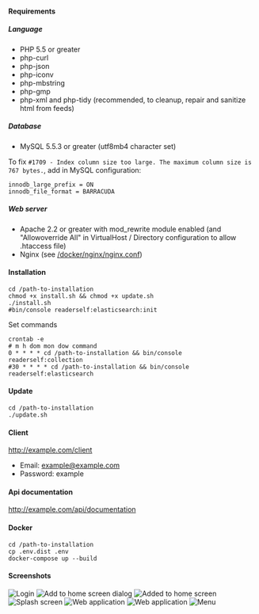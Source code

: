 #### Requirements

##### Language
* PHP 5.5 or greater
* php-curl
* php-json
* php-iconv
* php-mbstring
* php-gmp
* php-xml and php-tidy (recommended, to cleanup, repair and sanitize html from feeds)

##### Database
* MySQL 5.5.3 or greater (utf8mb4 character set)

To fix ```#1709 - Index column size too large. The maximum column size is 767 bytes.```, add in MySQL configuration:

```
innodb_large_prefix = ON
innodb_file_format = BARRACUDA
```

##### Web server
* Apache 2.2 or greater with mod_rewrite module enabled (and "Allowoverride All" in VirtualHost / Directory configuration to allow .htaccess file)
* Nginx (see [/docker/nginx/nginx.conf](/docker/nginx/nginx.conf))

#### Installation

```text
cd /path-to-installation
chmod +x install.sh && chmod +x update.sh
./install.sh
#bin/console readerself:elasticsearch:init
```

Set commands
```text
crontab -e
# m h dom mon dow command
0 * * * * cd /path-to-installation && bin/console readerself:collection
#30 * * * * cd /path-to-installation && bin/console readerself:elasticsearch
```

#### Update

```text
cd /path-to-installation
./update.sh
```

#### Client
http://example.com/client
- Email: example@example.com
- Password: example

#### Api documentation
http://example.com/api/documentation

#### Docker
```
cd /path-to-installation
cp .env.dist .env
docker-compose up --build
```

#### Screenshots

![Login](web/screenshots/Screenshot_20170108-101851.png)
![Add to home screen dialog](web/screenshots/Screenshot_20170108-102110.png)
![Added to home screen](web/screenshots/Screenshot_20170108-102131.png)
![Splash screen](web/screenshots/Screenshot_20170108-102139.png)
![Web application](web/screenshots/Screenshot_20170108-102154.png)
![Web application](web/screenshots/Screenshot_20170108-102209.png)
![Menu](web/screenshots/Screenshot_20170108-103142.png)
